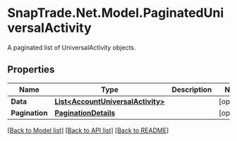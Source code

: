 # SnapTrade.Net.Model.PaginatedUniversalActivity
A paginated list of UniversalActivity objects.

## Properties

Name | Type | Description | Notes
------------ | ------------- | ------------- | -------------
**Data** | [**List&lt;AccountUniversalActivity&gt;**](AccountUniversalActivity.md) |  | [optional] 
**Pagination** | [**PaginationDetails**](PaginationDetails.md) |  | [optional] 

[[Back to Model list]](../README.md#documentation-for-models) [[Back to API list]](../README.md#documentation-for-api-endpoints) [[Back to README]](../README.md)

